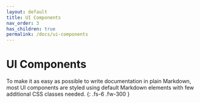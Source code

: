 ```yaml
---
layout: default
title: UI Components
nav_order: 3
has_children: true
permalink: /docs/ui-components
---
```


# UI Components

To make it as easy as possible to write documentation in plain Markdown, most
UI components are styled using default Markdown elements with few additional
CSS classes needed.  {: .fs-6 .fw-300 }
